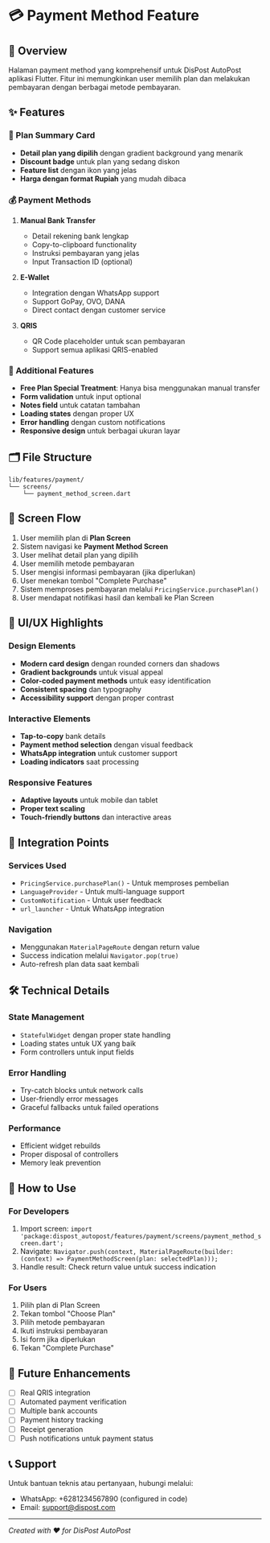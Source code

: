# 💳 Payment Method Feature

## 📝 Overview
Halaman payment method yang komprehensif untuk DisPost AutoPost aplikasi Flutter. Fitur ini memungkinkan user memilih plan dan melakukan pembayaran dengan berbagai metode pembayaran.

## ✨ Features

### 🎯 Plan Summary Card
- **Detail plan yang dipilih** dengan gradient background yang menarik
- **Discount badge** untuk plan yang sedang diskon
- **Feature list** dengan ikon yang jelas
- **Harga dengan format Rupiah** yang mudah dibaca

### 💰 Payment Methods
1. **Manual Bank Transfer**
   - Detail rekening bank lengkap
   - Copy-to-clipboard functionality
   - Instruksi pembayaran yang jelas
   - Input Transaction ID (optional)

2. **E-Wallet**
   - Integration dengan WhatsApp support
   - Support GoPay, OVO, DANA
   - Direct contact dengan customer service

3. **QRIS**
   - QR Code placeholder untuk scan pembayaran
   - Support semua aplikasi QRIS-enabled

### 🔧 Additional Features
- **Free Plan Special Treatment**: Hanya bisa menggunakan manual transfer
- **Form validation** untuk input optional
- **Notes field** untuk catatan tambahan
- **Loading states** dengan proper UX
- **Error handling** dengan custom notifications
- **Responsive design** untuk berbagai ukuran layar

## 🗂️ File Structure
```
lib/features/payment/
└── screens/
    └── payment_method_screen.dart
```

## 📱 Screen Flow
1. User memilih plan di **Plan Screen**
2. Sistem navigasi ke **Payment Method Screen**
3. User melihat detail plan yang dipilih
4. User memilih metode pembayaran
5. User mengisi informasi pembayaran (jika diperlukan)
6. User menekan tombol "Complete Purchase"
7. Sistem memproses pembayaran melalui `PricingService.purchasePlan()`
8. User mendapat notifikasi hasil dan kembali ke Plan Screen

## 🎨 UI/UX Highlights

### Design Elements
- **Modern card design** dengan rounded corners dan shadows
- **Gradient backgrounds** untuk visual appeal
- **Color-coded payment methods** untuk easy identification
- **Consistent spacing** dan typography
- **Accessibility support** dengan proper contrast

### Interactive Elements
- **Tap-to-copy** bank details
- **Payment method selection** dengan visual feedback
- **WhatsApp integration** untuk customer support
- **Loading indicators** saat processing

### Responsive Features
- **Adaptive layouts** untuk mobile dan tablet
- **Proper text scaling** 
- **Touch-friendly buttons** dan interactive areas

## 🔌 Integration Points

### Services Used
- `PricingService.purchasePlan()` - Untuk memproses pembelian
- `LanguageProvider` - Untuk multi-language support
- `CustomNotification` - Untuk user feedback
- `url_launcher` - Untuk WhatsApp integration

### Navigation
- Menggunakan `MaterialPageRoute` dengan return value
- Success indication melalui `Navigator.pop(true)`
- Auto-refresh plan data saat kembali

## 🛠️ Technical Details

### State Management
- `StatefulWidget` dengan proper state handling
- Loading states untuk UX yang baik
- Form controllers untuk input fields

### Error Handling
- Try-catch blocks untuk network calls
- User-friendly error messages
- Graceful fallbacks untuk failed operations

### Performance
- Efficient widget rebuilds
- Proper disposal of controllers
- Memory leak prevention

## 🚀 How to Use

### For Developers
1. Import screen: `import 'package:dispost_autopost/features/payment/screens/payment_method_screen.dart';`
2. Navigate: `Navigator.push(context, MaterialPageRoute(builder: (context) => PaymentMethodScreen(plan: selectedPlan)));`
3. Handle result: Check return value untuk success indication

### For Users
1. Pilih plan di Plan Screen
2. Tekan tombol "Choose Plan"
3. Pilih metode pembayaran
4. Ikuti instruksi pembayaran
5. Isi form jika diperlukan
6. Tekan "Complete Purchase"

## 🔮 Future Enhancements
- [ ] Real QRIS integration
- [ ] Automated payment verification
- [ ] Multiple bank accounts
- [ ] Payment history tracking
- [ ] Receipt generation
- [ ] Push notifications untuk payment status

## 📞 Support
Untuk bantuan teknis atau pertanyaan, hubungi melalui:
- WhatsApp: +6281234567890 (configured in code)
- Email: support@dispost.com

---
*Created with ❤️ for DisPost AutoPost*
